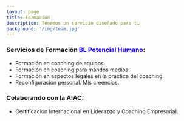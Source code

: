 ```yaml
---
layout: page
title: Formación
description: Tenemos un servicio diseñado para ti
background: '/img/team.jpg'
---
```


### Servicios de&nbsp;Formación <span style="color:#2104ff">BL Potencial Humano</span>:

- Formación en coaching de equipos.
- Formación en coaching para mandos medios.
- Formación en aspectos legales en la práctica del coaching.
- Reconfiguración personal. Mis creencias.

### Colaborando con la AIAC:

- Certificación Internacional en Liderazgo y Coaching Empresarial.